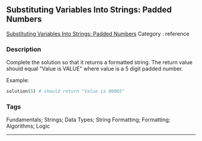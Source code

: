 ## Substituting Variables Into Strings: Padded Numbers
[Substituting Variables Into Strings: Padded Numbers](https://www.codewars.com/kata/substituting-variables-into-strings-padded-numbers)
Category : reference

### Description
Complete the solution so that it returns a formatted string. The return value should equal "Value is VALUE"  where value is a 5 digit padded number. 

Example:

``` ruby
solution(5) # should return "Value is 00005"
```

### Tags
Fundamentals; Strings; Data Types; String Formatting; Formatting; Algorithms; Logic

- - -
